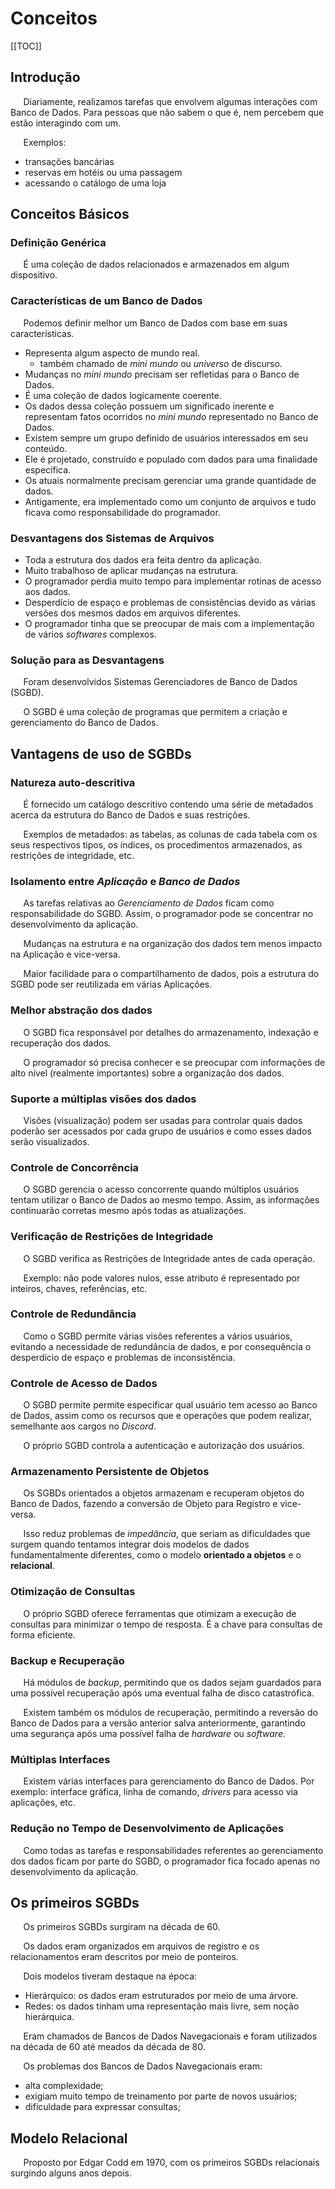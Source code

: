 # Conceitos

[[TOC]]

## Introdução

$\quad$ Diariamente, realizamos tarefas que envolvem algumas interações com Banco de Dados. Para pessoas que não sabem o que é, nem percebem que estão interagindo com um.

$\quad$ Exemplos:
* transações bancárias
* reservas em hotéis ou uma passagem
* acessando o catálogo de uma loja

## Conceitos Básicos

### Definição Genérica

$\quad$ É uma coleção de dados relacionados e armazenados em algum dispositivo.

### Características de um Banco de Dados

$\quad$ Podemos definir melhor um Banco de Dados com base em suas características.

* Representa algum aspecto de mundo real.
  * também chamado de _mini mundo_ ou _universo_ de discurso.
* Mudanças no _mini mundo_ precisam ser refletidas para o Banco de Dados.
* É uma coleção de dados logicamente coerente.
* Os dados dessa coleção possuem um significado inerente e representam fatos ocorridos no _mini mundo_ representado no Banco de Dados.
* Existem sempre um grupo definido de usuários interessados em seu conteúdo.
* Ele é projetado, construído e populado com dados para uma finalidade específica.
* Os atuais normalmente precisam gerenciar uma grande quantidade de dados.
* Antigamente, era implementado como um conjunto de arquivos e tudo ficava como responsabilidade do programador.

### Desvantagens dos Sistemas de Arquivos

* Toda a estrutura dos dados era feita dentro da aplicação.
* Muito trabalhoso de aplicar mudanças na estrutura.
* O programador perdia muito tempo para implementar rotinas de acesso aos dados.
* Desperdício de espaço e problemas de consistências devido as várias versões dos mesmos dados em arquivos diferentes.
* O programador tinha que se preocupar de mais com a implementação de vários _softwares_ complexos.

### Solução para as Desvantagens

$\quad$ Foram desenvolvidos Sistemas Gerenciadores de Banco de Dados (SGBD).

$\quad$ O SGBD é uma coleção de programas que permitem a criação e gerenciamento do Banco de Dados.

## Vantagens de uso de SGBDs

### Natureza auto-descritiva

$\quad$ É fornecido um catálogo descritivo contendo uma série de metadados acerca da estrutura do Banco de Dados e suas restrições.

$\quad$ Exemplos de metadados: as tabelas, as colunas de cada tabela com os seus respectivos tipos, os índices, os procedimentos armazenados, as restrições de integridade, etc.

### Isolamento entre _Aplicação_ e _Banco de Dados_

$\quad$ As tarefas relativas ao _Gerenciamento de Dados_ ficam como responsabilidade do SGBD. Assim, o programador pode se concentrar no desenvolvimento da aplicação.

$\quad$ Mudanças na estrutura e na organização dos dados tem menos impacto na Aplicação e vice-versa.

$\quad$ Maior facilidade para o compartilhamento de dados, pois a estrutura do SGBD pode ser reutilizada em várias Aplicações.

### Melhor abstração dos dados

$\quad$ O SGBD fica responsável por detalhes do armazenamento, indexação e recuperação dos dados.

$\quad$ O programador só precisa conhecer e se preocupar com informações de alto nível (realmente importantes) sobre a organização dos dados.

### Suporte a múltiplas visões dos dados

$\quad$ Visões (visualização) podem ser usadas para controlar quais dados poderão ser acessados por cada grupo de usuários e como esses dados serão visualizados.

### Controle de Concorrência

$\quad$ O SGBD gerencia o acesso concorrente quando múltiplos  usuários tentam utilizar o Banco de Dados ao mesmo tempo. Assim, as informações continuarão corretas mesmo após todas as atualizações.

### Verificação de Restrições de Integridade

$\quad$ O SGBD verifica as Restrições de Integridade antes de cada operação.

$\quad$ Exemplo: não pode valores nulos, esse atributo é representado por inteiros, chaves, referências, etc.

### Controle de Redundância

$\quad$ Como o SGBD permite várias visões referentes a vários usuários, evitando a necessidade de redundância de dados, e por consequência o desperdício de espaço e problemas de inconsistência.

### Controle de Acesso de Dados

$\quad$ O SGBD permite permite especificar qual usuário tem acesso ao Banco de Dados, assim como os recursos que e operações que podem realizar, semelhante aos cargos no _Discord_.

$\quad$ O próprio SGBD controla a autenticação e autorização dos usuários.

### Armazenamento Persistente de Objetos

$\quad$ Os SGBDs orientados a objetos armazenam e recuperam objetos do Banco de Dados, fazendo a conversão de Objeto para Registro e vice-versa.

$\quad$ Isso reduz problemas de _impedância_, que seriam as dificuldades que surgem quando tentamos integrar dois modelos de dados fundamentalmente diferentes, como o modelo **orientado a objetos** e o **relacional**.

### Otimização de Consultas

$\quad$ O próprio SGBD oferece ferramentas que otimizam a execução de consultas para minimizar o tempo de resposta. É a chave para consultas de forma eficiente.

### Backup e Recuperação

$\quad$ Há módulos de _backup_, permitindo que os dados sejam guardados para uma possível recuperação após uma eventual falha de disco catastrófica.

$\quad$ Existem também os módulos de recuperação, permitindo a reversão do Banco de Dados para a versão anterior salva anteriormente, garantindo uma segurança após uma possível falha de _hardware_ ou _software_.

### Múltiplas Interfaces

$\quad$ Existem várias interfaces para gerenciamento do Banco de Dados. Por exemplo: interface gráfica, linha de comando, _drivers_ para acesso via aplicações, etc.

### Redução no Tempo de Desenvolvimento de Aplicações

$\quad$ Como todas as tarefas e responsabilidades referentes ao gerenciamento dos dados ficam por parte do SGBD, o programador fica focado apenas no desenvolvimento da aplicação.

## Os primeiros SGBDs

$\quad$ Os primeiros SGBDs surgiram na década de 60.

$\quad$ Os dados eram organizados em arquivos de registro e os relacionamentos eram descritos por meio de ponteiros.

$\quad$ Dois modelos tiveram destaque na época:
  * Hierárquico: os dados eram estruturados por meio de uma árvore.
  * Redes: os dados tinham uma representação mais livre, sem noção hierárquica.

$\quad$ Eram chamados de Bancos de Dados Navegacionais e foram utilizados na década de 60 até meados da década de 80.

$\quad$ Os problemas dos Bancos de Dados Navegacionais eram:
  * alta complexidade;
  * exigiam muito tempo de treinamento por parte de novos usuários;
  * dificuldade para expressar consultas;

## Modelo Relacional

$\quad$ Proposto por Edgar Codd em 1970, com os primeiros SGBDs relacionais surgindo alguns anos depois.